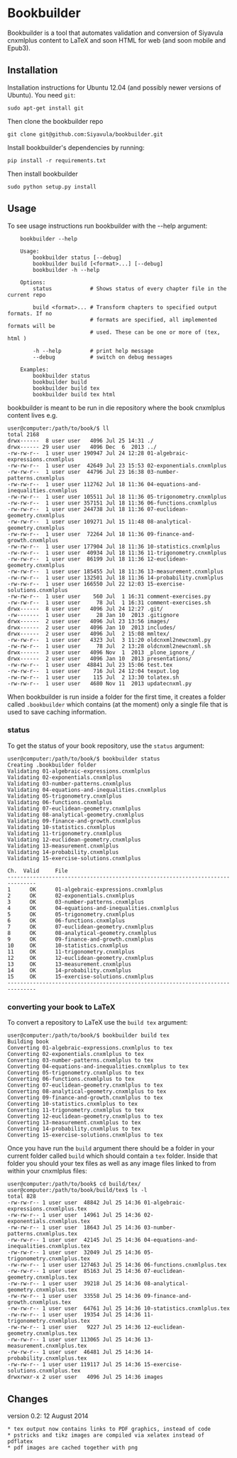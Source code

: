 Bookbuilder
===========

Bookbuilder is a tool that automates validation and conversion of Siyavula
cnxmlplus content to LaTeX and soon HTML for web (and soon mobile and Epub3).



## Installation

Installation instructions for Ubuntu 12.04 (and possibly newer versions of
Ubuntu).  You need `git`:

    sudo apt-get install git

Then clone the bookbuilder repo

    git clone git@github.com:Siyavula/bookbuilder.git


Install bookbuilder's dependencies by running:

    pip install -r requirements.txt

Then install bookbuilder

    sudo python setup.py install



## Usage

To see usage instructions run bookbuilder with the --help argument:

```
    bookbuilder --help

    Usage:
        bookbuilder status [--debug]
        bookbuilder build [<format>...] [--debug]
        bookbuilder -h --help
    
    Options:
        status            # Shows status of every chapter file in the current repo
    
        build <format>... # Transform chapters to specified output formats. If no
                          # formats are specified, all implemented formats will be
                          # used. These can be one or more of (tex, html )
    
        -h --help         # print help message
        --debug           # switch on debug messages
    
    Examples:
        bookbuilder status
        bookbuilder build
        bookbuilder build tex
        bookbuilder build tex html
```

bookbuilder is meant to be run in die repository where the book cnxmlplus
content lives e.g.

    user@computer:/path/to/book/$ ll
    total 2168
    drwx------  8 user user   4096 Jul 25 14:31 ./
    drwx------ 29 user user   4096 Dec  6  2013 ../
    -rw-rw-r--  1 user user 190947 Jul 24 12:28 01-algebraic-expressions.cnxmlplus
    -rw-rw-r--  1 user user  42649 Jul 23 15:53 02-exponentials.cnxmlplus
    -rw-rw-r--  1 user user  44796 Jul 23 16:38 03-number-patterns.cnxmlplus
    -rw-rw-r--  1 user user 112762 Jul 18 11:36 04-equations-and-inequalities.cnxmlplus
    -rw-rw-r--  1 user user 105511 Jul 18 11:36 05-trigonometry.cnxmlplus
    -rw-rw-r--  1 user user 357151 Jul 18 11:36 06-functions.cnxmlplus
    -rw-rw-r--  1 user user 244738 Jul 18 11:36 07-euclidean-geometry.cnxmlplus
    -rw-rw-r--  1 user user 109271 Jul 15 11:48 08-analytical-geometry.cnxmlplus
    -rw-rw-r--  1 user user  72264 Jul 18 11:36 09-finance-and-growth.cnxmlplus
    -rw-rw-r--  1 user user 177904 Jul 18 11:36 10-statistics.cnxmlplus
    -rw-rw-r--  1 user user  40934 Jul 18 11:36 11-trigonometry.cnxmlplus
    -rw-rw-r--  1 user user  86199 Jul 18 11:36 12-euclidean-geometry.cnxmlplus
    -rw-rw-r--  1 user user 185455 Jul 18 11:36 13-measurement.cnxmlplus
    -rw-rw-r--  1 user user 132501 Jul 18 11:36 14-probability.cnxmlplus
    -rw-rw-r--  1 user user 166550 Jul 22 12:03 15-exercise-solutions.cnxmlplus
    -rw-rw-r--  1 user user    560 Jul  1 16:31 comment-exercises.py
    -rw-rw-r--  1 user user     78 Jul  1 16:31 comment-exercises.sh
    drwx------  8 user user   4096 Jul 24 12:27 .git/
    -rw-------  1 user user     28 Jan 10  2013 .gitignore
    drwx------  2 user user   4096 Jul 23 13:56 images/
    drwx------  2 user user   4096 Jan 10  2013 includes/
    drwx------  2 user user   4096 Jul  2 15:08 mmltex/
    -rw-rw-r--  1 user user   4323 Jul  3 11:20 oldcnxml2newcnxml.py
    -rw-rw-r--  1 user user     78 Jul  2 13:28 oldcnxml2newcnxml.sh
    drwx------  3 user user   4096 Nov  1  2013 _plone_ignore_/
    drwx------  2 user user   4096 Jan 10  2013 presentations/
    -rw-rw-r--  1 user user  48841 Jul 23 15:06 test.tex
    -rw-rw-r--  1 user user    716 Jul 24 12:04 texput.log
    -rw-rw-r--  1 user user    115 Jul  2 13:30 tolatex.sh
    -rw-rw-r--  1 user user   4680 Nov 11  2013 updatecnxml.py



When bookbuilder is run inside a folder for the first time, it creates a folder
called `.bookbuilder` which contains (at the moment) only a single file that
is used to save caching information.

### status
To get the status of your book repository, use the `status` argument:

    user@computer:/path/to/book/$ bookbuilder status
    Creating .bookbuilder folder
    Validating 01-algebraic-expressions.cnxmlplus
    Validating 02-exponentials.cnxmlplus
    Validating 03-number-patterns.cnxmlplus
    Validating 04-equations-and-inequalities.cnxmlplus
    Validating 05-trigonometry.cnxmlplus
    Validating 06-functions.cnxmlplus
    Validating 07-euclidean-geometry.cnxmlplus
    Validating 08-analytical-geometry.cnxmlplus
    Validating 09-finance-and-growth.cnxmlplus
    Validating 10-statistics.cnxmlplus
    Validating 11-trigonometry.cnxmlplus
    Validating 12-euclidean-geometry.cnxmlplus
    Validating 13-measurement.cnxmlplus
    Validating 14-probability.cnxmlplus
    Validating 15-exercise-solutions.cnxmlplus

    Ch.  Valid     File
    -------------------------------------------------------------------------------
    1      OK      01-algebraic-expressions.cnxmlplus
    2      OK      02-exponentials.cnxmlplus
    3      OK      03-number-patterns.cnxmlplus
    4      OK      04-equations-and-inequalities.cnxmlplus
    5      OK      05-trigonometry.cnxmlplus
    6      OK      06-functions.cnxmlplus
    7      OK      07-euclidean-geometry.cnxmlplus
    8      OK      08-analytical-geometry.cnxmlplus
    9      OK      09-finance-and-growth.cnxmlplus
    10     OK      10-statistics.cnxmlplus
    11     OK      11-trigonometry.cnxmlplus
    12     OK      12-euclidean-geometry.cnxmlplus
    13     OK      13-measurement.cnxmlplus
    14     OK      14-probability.cnxmlplus
    15     OK      15-exercise-solutions.cnxmlplus
    -------------------------------------------------------------------------------


### converting your book to LaTeX

To convert a repository to LaTeX use the `build tex` argument:

    user@computer:/path/to/book/$ bookbuilder build tex
    Building book
    Converting 01-algebraic-expressions.cnxmlplus to tex
    Converting 02-exponentials.cnxmlplus to tex
    Converting 03-number-patterns.cnxmlplus to tex
    Converting 04-equations-and-inequalities.cnxmlplus to tex
    Converting 05-trigonometry.cnxmlplus to tex
    Converting 06-functions.cnxmlplus to tex
    Converting 07-euclidean-geometry.cnxmlplus to tex
    Converting 08-analytical-geometry.cnxmlplus to tex
    Converting 09-finance-and-growth.cnxmlplus to tex
    Converting 10-statistics.cnxmlplus to tex
    Converting 11-trigonometry.cnxmlplus to tex
    Converting 12-euclidean-geometry.cnxmlplus to tex
    Converting 13-measurement.cnxmlplus to tex
    Converting 14-probability.cnxmlplus to tex
    Converting 15-exercise-solutions.cnxmlplus to tex


Once you have run the `build` argument there should be a folder in your current
folder called `build` which should contain a `tex` folder. Inside that folder
you should your tex files as well as any image files linked to from within 
your cnxmlplus files:

    user@computer:/path/to/book$ cd build/tex/
    user@computer:/path/to/book/build/tex$ ls -l
    total 828
    -rw-rw-r-- 1 user user  48842 Jul 25 14:36 01-algebraic-expressions.cnxmlplus.tex
    -rw-rw-r-- 1 user user  14961 Jul 25 14:36 02-exponentials.cnxmlplus.tex
    -rw-rw-r-- 1 user user  18643 Jul 25 14:36 03-number-patterns.cnxmlplus.tex
    -rw-rw-r-- 1 user user  42145 Jul 25 14:36 04-equations-and-inequalities.cnxmlplus.tex
    -rw-rw-r-- 1 user user  32049 Jul 25 14:36 05-trigonometry.cnxmlplus.tex
    -rw-rw-r-- 1 user user 127463 Jul 25 14:36 06-functions.cnxmlplus.tex
    -rw-rw-r-- 1 user user  85163 Jul 25 14:36 07-euclidean-geometry.cnxmlplus.tex
    -rw-rw-r-- 1 user user  39218 Jul 25 14:36 08-analytical-geometry.cnxmlplus.tex
    -rw-rw-r-- 1 user user  33558 Jul 25 14:36 09-finance-and-growth.cnxmlplus.tex
    -rw-rw-r-- 1 user user  64761 Jul 25 14:36 10-statistics.cnxmlplus.tex
    -rw-rw-r-- 1 user user  19354 Jul 25 14:36 11-trigonometry.cnxmlplus.tex
    -rw-rw-r-- 1 user user   9227 Jul 25 14:36 12-euclidean-geometry.cnxmlplus.tex
    -rw-rw-r-- 1 user user 113065 Jul 25 14:36 13-measurement.cnxmlplus.tex
    -rw-rw-r-- 1 user user  46481 Jul 25 14:36 14-probability.cnxmlplus.tex
    -rw-rw-r-- 1 user user 119117 Jul 25 14:36 15-exercise-solutions.cnxmlplus.tex
    drwxrwxr-x 2 user user   4096 Jul 25 14:36 images


## Changes

version 0.2: 12 August 2014

    * tex output now contains links to PDF graphics, instead of code
    * pstricks and tikz images are compiled via xelatex instead of pdflatex
    * pdf images are cached together with png

